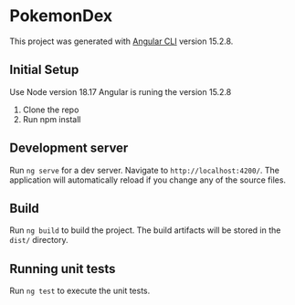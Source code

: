 # PokemonDex

This project was generated with [Angular CLI](https://github.com/angular/angular-cli) version 15.2.8.

## Initial Setup
Use Node version 18.17
Angular is runing the version 15.2.8

1. Clone the repo
2. Run npm install


## Development server

Run `ng serve` for a dev server. Navigate to `http://localhost:4200/`. The application will automatically reload if you change any of the source files.

## Build

Run `ng build` to build the project. The build artifacts will be stored in the `dist/` directory.

## Running unit tests

Run `ng test` to execute the unit tests.


